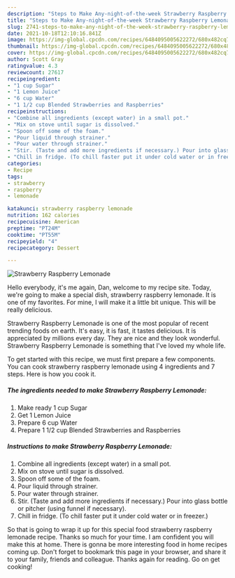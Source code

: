 ```yaml
---
description: "Steps to Make Any-night-of-the-week Strawberry Raspberry Lemonade"
title: "Steps to Make Any-night-of-the-week Strawberry Raspberry Lemonade"
slug: 2741-steps-to-make-any-night-of-the-week-strawberry-raspberry-lemonade
date: 2021-10-18T12:10:16.841Z
image: https://img-global.cpcdn.com/recipes/6484095005622272/680x482cq70/strawberry-raspberry-lemonade-recipe-main-photo.jpg
thumbnail: https://img-global.cpcdn.com/recipes/6484095005622272/680x482cq70/strawberry-raspberry-lemonade-recipe-main-photo.jpg
cover: https://img-global.cpcdn.com/recipes/6484095005622272/680x482cq70/strawberry-raspberry-lemonade-recipe-main-photo.jpg
author: Scott Gray
ratingvalue: 4.3
reviewcount: 27617
recipeingredient:
- "1 cup Sugar"
- "1 Lemon Juice"
- "6 cup Water"
- "1 1/2 cup Blended Strawberries and Raspberries"
recipeinstructions:
- "Combine all ingredients (except water) in a small pot."
- "Mix on stove until sugar is dissolved."
- "Spoon off some of the foam."
- "Pour liquid through strainer."
- "Pour water through strainer."
- "Stir. (Taste and add more ingredients if necessary.) Pour into glass bottle or pitcher (using funnel if necessary)."
- "Chill in fridge. (To chill faster put it under cold water or in freezer.)"
categories:
- Recipe
tags:
- strawberry
- raspberry
- lemonade

katakunci: strawberry raspberry lemonade 
nutrition: 162 calories
recipecuisine: American
preptime: "PT24M"
cooktime: "PT55M"
recipeyield: "4"
recipecategory: Dessert

---
```



![Strawberry Raspberry Lemonade](https://img-global.cpcdn.com/recipes/6484095005622272/680x482cq70/strawberry-raspberry-lemonade-recipe-main-photo.jpg)

Hello everybody, it's me again, Dan, welcome to my recipe site. Today, we're going to make a special dish, strawberry raspberry lemonade. It is one of my favorites. For mine, I will make it a little bit unique. This will be really delicious.



Strawberry Raspberry Lemonade is one of the most popular of recent trending foods on earth. It's easy, it is fast, it tastes delicious. It is appreciated by millions every day. They are nice and they look wonderful. Strawberry Raspberry Lemonade is something that I've loved my whole life.


To get started with this recipe, we must first prepare a few components. You can cook strawberry raspberry lemonade using 4 ingredients and 7 steps. Here is how you cook it.

<!--inarticleads1-->

##### The ingredients needed to make Strawberry Raspberry Lemonade:

1. Make ready 1 cup Sugar
1. Get 1 Lemon Juice
1. Prepare 6 cup Water
1. Prepare 1 1/2 cup Blended Strawberries and Raspberries




<!--inarticleads2-->

##### Instructions to make Strawberry Raspberry Lemonade:

1. Combine all ingredients (except water) in a small pot.
1. Mix on stove until sugar is dissolved.
1. Spoon off some of the foam.
1. Pour liquid through strainer.
1. Pour water through strainer.
1. Stir. (Taste and add more ingredients if necessary.) Pour into glass bottle or pitcher (using funnel if necessary).
1. Chill in fridge. (To chill faster put it under cold water or in freezer.)




So that is going to wrap it up for this special food strawberry raspberry lemonade recipe. Thanks so much for your time. I am confident you will make this at home. There is gonna be more interesting food in home recipes coming up. Don't forget to bookmark this page in your browser, and share it to your family, friends and colleague. Thanks again for reading. Go on get cooking!
